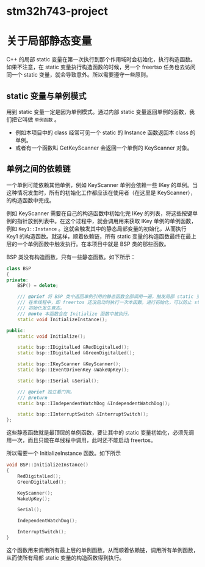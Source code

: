 # stm32h743-project

# 关于局部静态变量

C++ 的局部 static 变量在第一次执行到那个作用域时会初始化，执行构造函数。如果不注意，在 static 变量执行构造函数的时候，另一个 freertso 任务也去访问同一个 static 变量，就会导致意外。所以需要遵守一些原则。

## static 变量与单例模式

用到 static 变量一定是因为单例模式。通过内部 static 变量返回单例的函数，我们把它叫做 `单例函数` 。

* 例如本项目中的 class 经常可见一个 static 的 Instance 函数返回本 class 的单例。
* 或者有一个函数叫 GetKeyScanner 会返回一个单例的 KeyScanner 对象。

## 单例之间的依赖链

一个单例可能依赖其他单例，例如 KeyScanner 单例会依赖一些 IKey 的单例。当这种情况发生时，所有的初始化工作都应该在使用者（在这里是 KeyScanner），的构造函数中完成。



例如 KeyScanner 需要在自己的构造函数中初始化完 IKey 的列表，将这些按键单例的指针放到列表中。在这个过程中，就会调用用来获取 IKey 单例的单例函数，例如 `Key1::Instance` 。这就会触发其中的静态局部变量的初始化，从而执行 Key1 的构造函数。就这样，顺着依赖链，所有 static 变量的构造函数最终在最上层的一个单例函数中触发执行。在本项目中就是 BSP 类的那些函数。



BSP 类没有构造函数，只有一些静态函数。如下所示：

```cpp
class BSP
{
private:
	BSP() = delete;

	/// @brief 将 BSP 类中返回单例引用的静态函数全部调用一遍，触发局部 static 变量的初始化。
	/// 在单线程中，即 freertos 还没启动时执行一次本函数，进行初始化，可以防止 static 变量
	/// 初始化发生竟态。
	/// @note 本函数会在 Initialize 函数中被执行。
	static void InitializeInstance();

public:
	static void Initialize();

	static bsp::IDigitalLed &RedDigitalLed();
	static bsp::IDigitalLed &GreenDigitalLed();

	static bsp::IKeyScanner &KeyScanner();
	static bsp::IEventDrivenKey &WakeUpKey();

	static bsp::ISerial &Serial();

	/// @brief 独立看门狗。
	/// @return
	static bsp::IIndependentWatchDog &IndependentWatchDog();

	static bsp::IInterruptSwitch &InterruptSwitch();
};
```

这些静态函数就是最顶层的单例函数，要让其中的 static 变量初始化，必须先调用一次，而且只能在单线程中调用，此时还不能启动 freertos。



所以需要一个 InitializeInstance 函数。如下所示

```cpp
void BSP::InitializeInstance()
{
	RedDigitalLed();
	GreenDigitalLed();

	KeyScanner();
	WakeUpKey();

	Serial();

	IndependentWatchDog();

	InterruptSwitch();
}

```

这个函数用来调用所有最上层的单例函数，从而顺着依赖链，调用所有单例函数，从而使所有局部 static 变量的构造函数得到执行。